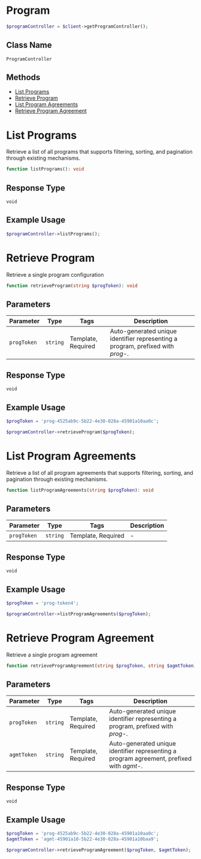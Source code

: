 # Program

```php
$programController = $client->getProgramController();
```

## Class Name

`ProgramController`

## Methods

* [List Programs](../../doc/controllers/program.md#list-programs)
* [Retrieve Program](../../doc/controllers/program.md#retrieve-program)
* [List Program Agreements](../../doc/controllers/program.md#list-program-agreements)
* [Retrieve Program Agreement](../../doc/controllers/program.md#retrieve-program-agreement)


# List Programs

Retrieve a list of all programs that supports filtering, sorting, and pagination through existing mechanisms.

```php
function listPrograms(): void
```

## Response Type

`void`

## Example Usage

```php
$programController->listPrograms();
```


# Retrieve Program

Retrieve a single program configuration

```php
function retrieveProgram(string $progToken): void
```

## Parameters

| Parameter | Type | Tags | Description |
|  --- | --- | --- | --- |
| `progToken` | `string` | Template, Required | Auto-generated unique identifier representing a program, prefixed with <i>prog-</i>. |

## Response Type

`void`

## Example Usage

```php
$progToken = 'prog-4525ab9c-5b22-4e30-028a-45901a10aa0c';

$programController->retrieveProgram($progToken);
```


# List Program Agreements

Retrieve a list of all program agreements that supports filtering, sorting, and pagination through existing mechanisms.

```php
function listProgramAgreements(string $progToken): void
```

## Parameters

| Parameter | Type | Tags | Description |
|  --- | --- | --- | --- |
| `progToken` | `string` | Template, Required | - |

## Response Type

`void`

## Example Usage

```php
$progToken = 'prog-token4';

$programController->listProgramAgreements($progToken);
```


# Retrieve Program Agreement

Retrieve a single program agreement

```php
function retrieveProgramAgreement(string $progToken, string $agmtToken): void
```

## Parameters

| Parameter | Type | Tags | Description |
|  --- | --- | --- | --- |
| `progToken` | `string` | Template, Required | Auto-generated unique identifier representing a program, prefixed with <i>prog-</i>. |
| `agmtToken` | `string` | Template, Required | Auto-generated unique identifier representing a program agreement, prefixed with <i>agmt-</i>. |

## Response Type

`void`

## Example Usage

```php
$progToken = 'prog-4525ab9c-5b22-4e30-028a-45901a10aa0c';
$agmtToken = 'agmt-45901a10-5b22-4e30-028a-45901a10baa9';

$programController->retrieveProgramAgreement($progToken, $agmtToken);
```

